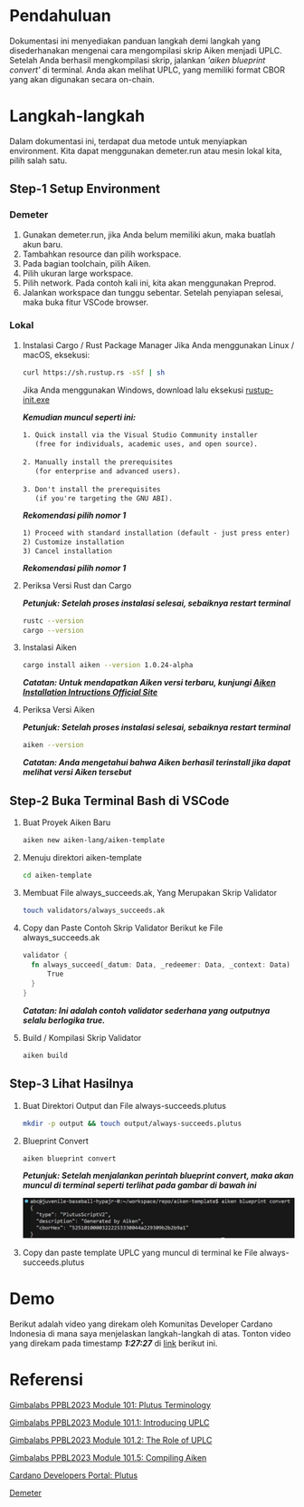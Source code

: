 # Pendahuluan

Dokumentasi ini menyediakan panduan langkah demi langkah yang disederhanakan mengenai cara mengompilasi skrip Aiken menjadi UPLC. Setelah Anda berhasil mengkompilasi skrip, jalankan _'aiken blueprint convert'_ di terminal. Anda akan melihat UPLC, yang memiliki format CBOR yang akan digunakan secara on-chain.

# Langkah-langkah

Dalam dokumentasi ini, terdapat dua metode untuk menyiapkan environment. Kita dapat menggunakan demeter.run atau mesin lokal kita, pilih salah satu.

## Step-1 Setup Environment

### Demeter

1. Gunakan demeter.run, jika Anda belum memiliki akun, maka buatlah akun baru.
2. Tambahkan resource dan pilih workspace.
3. Pada bagian toolchain, pilih Aiken.
4. Pilih ukuran large workspace.
5. Pilih network. Pada contoh kali ini, kita akan menggunakan Preprod.
6. Jalankan workspace dan tunggu sebentar. Setelah penyiapan selesai, maka buka fitur VSCode browser.

### Lokal

1. Instalasi Cargo / Rust Package Manager
   Jika Anda menggunakan Linux / macOS, eksekusi:

   ```bash
   curl https://sh.rustup.rs -sSf | sh
   ```

   Jika Anda menggunakan Windows, download lalu eksekusi [rustup-init.exe](https://win.rustup.rs/)

   **_Kemudian muncul seperti ini:_**

   ```text
   1. Quick install via the Visual Studio Community installer
      (free for individuals, academic uses, and open source).

   2. Manually install the prerequisites
      (for enterprise and advanced users).

   3. Don't install the prerequisites
      (if you're targeting the GNU ABI).
   ```

   **_Rekomendasi pilih nomor 1_**

   ```text
   1) Proceed with standard installation (default - just press enter)
   2) Customize installation
   3) Cancel installation
   ```

   **_Rekomendasi pilih nomor 1_**

2. Periksa Versi Rust dan Cargo

   **_Petunjuk: Setelah proses instalasi selesai, sebaiknya restart terminal_**

   ```bash
   rustc --version
   cargo --version
   ```

3. Instalasi Aiken

   ```bash
   cargo install aiken --version 1.0.24-alpha
   ```

   **_Catatan: Untuk mendapatkan Aiken versi terbaru, kunjungi [Aiken Installation Intructions Official Site](https://aiken-lang.org/installation-instructions)_**

4. Periksa Versi Aiken

   **_Petunjuk: Setelah proses instalasi selesai, sebaiknya restart terminal_**

   ```bash
   aiken --version
   ```

   **_Catatan: Anda mengetahui bahwa Aiken berhasil terinstall jika dapat melihat versi Aiken tersebut_**

## Step-2 Buka Terminal Bash di VSCode

1. Buat Proyek Aiken Baru

   ```bash
   aiken new aiken-lang/aiken-template
   ```

2. Menuju direktori aiken-template

   ```bash
   cd aiken-template
   ```

3. Membuat File always_succeeds.ak, Yang Merupakan Skrip Validator

   ```bash
   touch validators/always_succeeds.ak
   ```

4. Copy dan Paste Contoh Skrip Validator Berikut ke File always_succeeds.ak

   ```rust
   validator {
     fn always_succeed(_datum: Data, _redeemer: Data, _context: Data) -> Bool {
         True
     }
   }
   ```

   **_Catatan: Ini adalah contoh validator sederhana yang outputnya selalu berlogika true._**

5. Build / Kompilasi Skrip Validator

   ```bash
   aiken build
   ```

## Step-3 Lihat Hasilnya

1. Buat Direktori Output dan File always-succeeds.plutus

   ```bash
   mkdir -p output && touch output/always-succeeds.plutus
   ```

2. Blueprint Convert

   ```bash
   aiken blueprint convert
   ```

   **_Petunjuk: Setelah menjalankan perintah blueprint convert, maka akan muncul di terminal seperti terlihat pada gambar di bawah ini_**

   ![blueprint-convert](public/blueprint-convert.jpg)

3. Copy dan paste template UPLC yang muncul di terminal ke File always-succeeds.plutus

# Demo

Berikut adalah video yang direkam oleh Komunitas Developer Cardano Indonesia di mana saya menjelaskan langkah-langkah di atas. Tonton video yang direkam pada timestamp **_1:27:27_** di [link](https://youtu.be/03hXLZ_07N0?list=PLUj8499OocHiL8gXPv8wMlLW-zIcyYdrQ) berikut ini.

# Referensi

[Gimbalabs PPBL2023 Module 101: Plutus Terminology](https://plutuspbl.io/modules/101/slts)

[Gimbalabs PPBL2023 Module 101.1: Introducing UPLC](https://plutuspbl.io/modules/101/1011)

[Gimbalabs PPBL2023 Module 101.2: The Role of UPLC](https://plutuspbl.io/modules/101/1012)

[Gimbalabs PPBL2023 Module 101.5: Compiling Aiken](https://plutuspbl.io/modules/101/1015)

[Cardano Developers Portal: Plutus](https://developers.cardano.org/docs/smart-contracts/plutus/)

[Demeter](https://demeter.run/)
